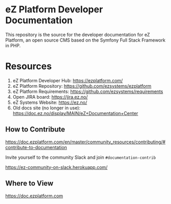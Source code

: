 # eZ Platform Developer Documentation

This repository is the source for the developer documentation for eZ Platform,
an open source CMS based on the Symfony Full Stack Framework in PHP.

# Resources

1. eZ Platform Developer Hub: https://ezplatform.com/
1. eZ Platform Repository: https://github.com/ezsystems/ezplatform
1. eZ Platform Requirements: https://github.com/ezsystems/requirements
1. Open JIRA board: https://jira.ez.no/
1. eZ Systems Website: https://ez.no/
1. Old docs site (no longer in use): https://doc.ez.no/display/MAIN/eZ+Documentation+Center

## How to Contribute
https://doc.ezplatform.com/en/master/community_resources/contributing/#contribute-to-documentation

Invite yourself to the community Slack and join `#documentation-contrib`

https://ez-community-on-slack.herokuapp.com/

## Where to View
https://doc.ezplatform.com
